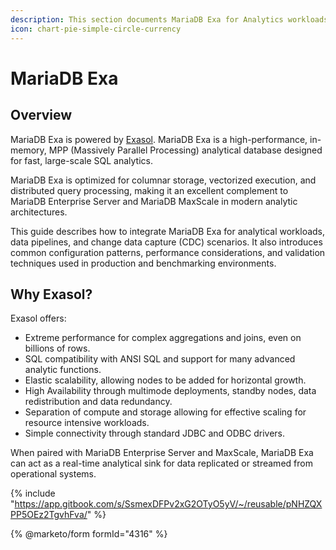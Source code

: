 ```yaml
---
description: This section documents MariaDB Exa for Analytics workloads.
icon: chart-pie-simple-circle-currency
---
```


# MariaDB Exa

## Overview

MariaDB Exa is powered by [Exasol](https://www.exasol.com/analytics-engine/). MariaDB Exa is a high-performance, in-memory, MPP (Massively Parallel Processing) analytical database designed for fast, large-scale SQL analytics.

MariaDB Exa is optimized for columnar storage, vectorized execution, and distributed query processing, making it an excellent complement to MariaDB Enterprise Server and MariaDB MaxScale in modern analytic architectures.

This guide describes how to integrate MariaDB Exa for analytical workloads, data pipelines, and change data capture (CDC) scenarios. It also introduces common configuration patterns, performance considerations, and validation techniques used in production and benchmarking environments.

## Why Exasol?

Exasol offers:

* Extreme performance for complex aggregations and joins, even on billions of rows.
* SQL compatibility with ANSI SQL and support for many advanced analytic functions.
* Elastic scalability, allowing nodes to be added for horizontal growth.
* High Availability through multimode deployments, standby nodes, data redistribution and data redundancy.
* Separation of compute and storage allowing for effective scaling for resource intensive workloads.
* Simple connectivity through standard JDBC and ODBC drivers.

When paired with MariaDB Enterprise Server and MaxScale, MariaDB Exa can act as a real-time analytical sink for data replicated or streamed from operational systems.

{% include "https://app.gitbook.com/s/SsmexDFPv2xG2OTyO5yV/~/reusable/pNHZQXPP5OEz2TgvhFva/" %}

{% @marketo/form formId="4316" %}
